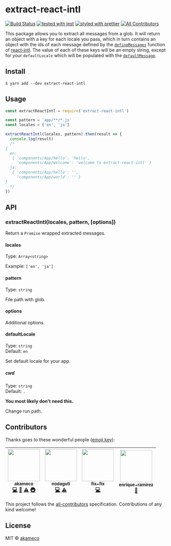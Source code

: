 # extract-react-intl

[![Build Status](https://travis-ci.org/akameco/extract-react-intl.svg?branch=master)](https://travis-ci.org/akameco/extract-react-intl)
[![tested with jest](https://img.shields.io/badge/tested_with-jest-99424f.svg)](https://github.com/facebook/jest)
[![styled with prettier](https://img.shields.io/badge/styled_with-prettier-ff69b4.svg)](https://github.com/prettier/prettier)
[![All Contributors](https://img.shields.io/badge/all_contributors-4-orange.svg?style=flat-square)](#contributors)

This package allows you to extract all messages from a glob. It will return an object with a key for each locale you pass, which in turn contains an object with the ids of each message defined by the [`defineMessages`](https://github.com/yahoo/react-intl/wiki/API#definemessages) function of [react-intl](https://github.com/yahoo/react-intl). The value of each of these keys will be an empty string, except for your `defaultLocale` which will be populated with the [`defaultMessage`](https://github.com/yahoo/react-intl/wiki/API#message-descriptor).

## Install

```
$ yarn add --dev extract-react-intl
```

## Usage

```js
const extractReactIntl = require('extract-react-intl')

const pattern = 'app/**/*.js'
const locales = ['en', 'ja']

extractReactIntl(locales, pattern).then(result => {
  console.log(result)
  /*
{
  en:
   { 'components/App/hello': 'hello',
     'components/App/welcome': 'welcome to extract-react-intl' }
  ja:
   { 'components/App/hello': '',
     'components/App/world': '' }
}
  */
})
```

## API

### extractReactIntl(locales, pattern, [options])

Return a `Promise` wrapped extracted messages.

#### locales

Type: `Array<string>`

Example: `['en', 'ja']`

#### pattern

Type: `string`

File path with glob.

#### options

Additional options.

#### defaultLocale

Type: `string`<br> Default: `en`

Set default locale for your app.

##### cwd

Type: `string`<br> Default: `.`

**You most likely don't need this.**

Change run path.

## Contributors

Thanks goes to these wonderful people
([emoji key](https://github.com/kentcdodds/all-contributors#emoji-key)):

<!-- ALL-CONTRIBUTORS-LIST:START - Do not remove or modify this section -->

<!-- prettier-ignore -->
| [<img src="https://avatars2.githubusercontent.com/u/4002137?v=4" width="100px;"/><br /><sub><b>akameco</b></sub>](http://akameco.github.io)<br />[💻](https://github.com/akameco/extract-react-intl/commits?author=akameco "Code") [📖](https://github.com/akameco/extract-react-intl/commits?author=akameco "Documentation") [⚠️](https://github.com/akameco/extract-react-intl/commits?author=akameco "Tests") [🚇](#infra-akameco "Infrastructure (Hosting, Build-Tools, etc)") | [<img src="https://avatars0.githubusercontent.com/u/27622?v=4" width="100px;"/><br /><sub><b>nodaguti</b></sub>](http://about.me/nodaguti)<br />[💻](https://github.com/akameco/extract-react-intl/commits?author=nodaguti "Code") [⚠️](https://github.com/akameco/extract-react-intl/commits?author=nodaguti "Tests") | [<img src="https://avatars1.githubusercontent.com/u/11943024?v=4" width="100px;"/><br /><sub><b>fix-fix</b></sub>](https://github.com/fix-fix)<br />[💻](https://github.com/akameco/extract-react-intl/commits?author=fix-fix "Code") | [<img src="https://avatars3.githubusercontent.com/u/1190640?v=4" width="100px;"/><br /><sub><b>enrique-ramirez</b></sub>](https://github.com/enrique-ramirez)<br />[📖](https://github.com/akameco/extract-react-intl/commits?author=enrique-ramirez "Documentation") |
| :---: | :---: | :---: | :---: |

<!-- ALL-CONTRIBUTORS-LIST:END -->

This project follows the
[all-contributors](https://github.com/kentcdodds/all-contributors)
specification. Contributions of any kind welcome!

## License

MIT © [akameco](http://akameco.github.io)
